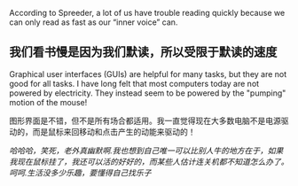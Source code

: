 According to Spreeder, a lot of us have trouble reading quickly because we can only read as fast as our “inner voice” can. 

我们看书慢是因为我们默读，所以受限于默读的速度
------
Graphical user interfaces (GUIs) are helpful for many tasks, but they are not good for all tasks. I have long felt that most computers today are not powered by electricity.  They instead seem to be powered by the "pumping" motion of the mouse! 

图形界面是不错，但不是所有场合都适用。我一直觉得现在大多数电脑不是电源驱动的，而是鼠标来回移动和点击产生的动能来驱动的！

*哈哈哈，笑死，老外真幽默啊.我也想到自己唯一可以比别人牛的地方在于，如果我现在鼠标挂了，我还可以活的好好的，而某些人估计连关机都不知道怎么办了。呵呵.生活没多少乐趣，要懂得自己找乐子*
